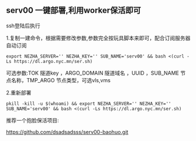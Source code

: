 ## serv00 一键部署,利用worker保活即可

ssh登陆后执行

1.复制一建命令，根据需要修改参数,参数完全按玩具脚本来即可，配合订阅服务器自动订阅
```
export NEZHA_SERVER='' NEZHA_KEY='' SUB_NAME='serv00' && bash <(curl -Ls https://dl.argo.nyc.mn/ser.sh)
```
可选参数:TOK 隧道key ，ARGO_DOMAIN 隧道域名 ，UUID ，SUB_NAME 节点名称，TMP_ARGO 节点类型，可选vls,vms

2.重新部署
```
pkill -kill -u $(whoami) && export NEZHA_SERVER='' NEZHA_KEY='' SUB_NAME='serv00' && bash <(curl -Ls https://dl.argo.nyc.mn/ser.sh)
```

推荐一个抱脸保活项目:

https://github.com/dsadsadsss/serv00-baohuo.git
